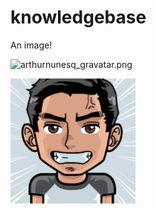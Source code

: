 # knowledgebase

An image!

![arthurnunesq_gravatar.png]({{site.baseurl}}/img/arthurnunesq_gravatar.png)

![arthurnunesq_gravatar.png](https://raw.githubusercontent.com/arthurnunesq/knowledgebase/master/img/arthurnunesq_gravatar.png)
